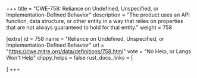 +++
title = "CWE-758: Reliance on Undefined, Unspecified, or Implementation-Defined Behavior"
description	= "The product uses an API function, data structure, or other entity in a way that relies on properties that are not always guaranteed to hold for that entity."
weight = 758

[extra]
id = 758
name = "Reliance on Undefined, Unspecified, or Implementation-Defined Behavior"
url = "https://cwe.mitre.org/data/definitions/758.html"
vote = "No Help, or Langs Won't Help"
clippy_helps = false
rust_docs_links = [
	
]
+++

